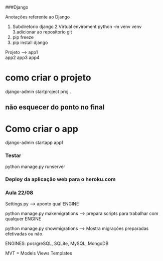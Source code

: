 ###Django

Anotações referente ao Django

1. Subdiretorio django 
2.Virtual enviroment python -m venv venv
3.adicionar ao repositorio git
4. pip freeze
5. pip install django


Projeto --> 
    app1    
    app2
    app3
    app4


# como criar o projeto
django-admin startproject proj .
## não esquecer do ponto no final

# Como criar o app

django-admin startapp app1

### Testar
python manage.py runserver

### Deploy da aplicação web para o heroku.com


### Aula 22/08

Settings.py --> aponto qual ENGINE

python manage.py makemigrations --> prepara scripts para trabalhar com qualquer ENGINE

python manage.py showmigrations --> Mostra migrações preparadas efetivadas ou não.

ENGINES: posrgreSQL, SQLite, MySQL, MongoDB

MVT = Models Views Templates
